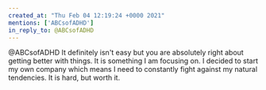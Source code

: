 ```yaml
---
created_at: "Thu Feb 04 12:19:24 +0000 2021"
mentions: ['ABCsofADHD']
in_reply_to: @ABCsofADHD
---
```


@ABCsofADHD It definitely isn't easy but you are absolutely right about getting better with things. It is something I am focusing on. I decided to start my own company which means I need to constantly fight against my natural tendencies. It is hard, but worth it.